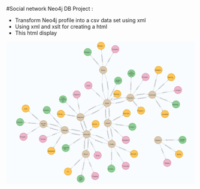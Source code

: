 #Social network Neo4j DB Project :
* Transform Neo4j profile into a csv data set using xml 
* Using xml and xslt for creating a html
* This html display 

![Image_of_neo4j_DB](DB_Noeud_Reseau.png)